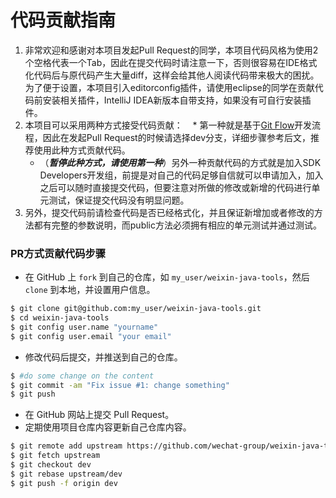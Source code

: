 # 代码贡献指南
1. 非常欢迎和感谢对本项目发起Pull Request的同学，本项目代码风格为使用2个空格代表一个Tab，因此在提交代码时请注意一下，否则很容易在IDE格式化代码后与原代码产生大量diff，这样会给其他人阅读代码带来极大的困扰。为了便于设置，本项目引入editorconfig插件，请使用eclipse的同学在贡献代码前安装相关插件，IntelliJ IDEA新版本自带支持，如果没有可自行安装插件。
1. 本项目可以采用两种方式接受代码贡献：
    * 第一种就是基于[Git Flow](https://www.atlassian.com/git/tutorials/comparing-workflows/gitflow-workflow)开发流程，因此在发起Pull Request的时候请选择dev分支，详细步骤参考后文，推荐使用此种方式贡献代码。
    * （***暂停此种方式，请使用第一种***）另外一种贡献代码的方式就是加入SDK Developers开发组，前提是对自己的代码足够自信就可以申请加入，加入之后可以随时直接提交代码，但要注意对所做的修改或新增的代码进行单元测试，保证提交代码没有明显问题。
1. 另外，提交代码前请检查代码是否已经格式化，并且保证新增加或者修改的方法都有完整的参数说明，而public方法必须拥有相应的单元测试并通过测试。


### PR方式贡献代码步骤
* 在 GitHub 上 `fork` 到自己的仓库，如 `my_user/weixin-java-tools`，然后 `clone` 到本地，并设置用户信息。

```bash
$ git clone git@github.com:my_user/weixin-java-tools.git
$ cd weixin-java-tools
$ git config user.name "yourname"
$ git config user.email "your email"
```
* 修改代码后提交，并推送到自己的仓库。

```bash
$ #do some change on the content
$ git commit -am "Fix issue #1: change something"
$ git push
```
* 在 GitHub 网站上提交 Pull Request。
* 定期使用项目仓库内容更新自己仓库内容。

```bash
$ git remote add upstream https://github.com/wechat-group/weixin-java-tools
$ git fetch upstream
$ git checkout dev
$ git rebase upstream/dev
$ git push -f origin dev
```
